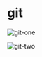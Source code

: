 # git

![git-one](https://github.com/Merna-055/git/assets/84996411/270bd792-cb1d-45f1-9157-ffc96abdaa5c)


![git-two](https://github.com/Merna-055/git/assets/84996411/77e98a9c-6140-4151-ba31-c3bebfbc8fdf)
